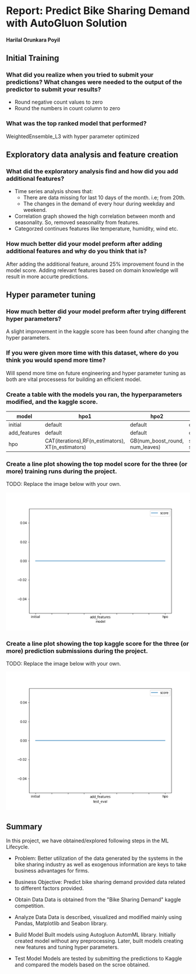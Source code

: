 # Report: Predict Bike Sharing Demand with AutoGluon Solution
#### Harilal Orunkara Poyil

## Initial Training
### What did you realize when you tried to submit your predictions? What changes were needed to the output of the predictor to submit your results?
- Round negative count values to zero
- Round the numbers in count column to zero

### What was the top ranked model that performed?
WeightedEnsemble_L3 with hyper parameter optimized

## Exploratory data analysis and feature creation
### What did the exploratory analysis find and how did you add additional features?
- Time series analysis shows that:
    - There are data missing for last 10 days of the month. i.e; from 20th.
    - The changes in the demand of every hour during weekday and weekend.
- Correlation graph showed the high correlation between month and seasonality. So, removed seasonality from features.
- Categorzed continues features like temperature, humidity, wind etc.

### How much better did your model preform after adding additional features and why do you think that is?
After adding the additional feature, around 25% improvement found in the model score. Adding relevant features based on domain knowledge will result in more accurte predictions.

## Hyper parameter tuning
### How much better did your model preform after trying different hyper parameters?
A slight improvement in the kaggle score has been found after changing the hyper parameters.

### If you were given more time with this dataset, where do you think you would spend more time?
Will spend more time on future engineering and hyper parameter tuning as both are vital processess for building an efficient model.

### Create a table with the models you ran, the hyperparameters modified, and the kaggle score.
|model|hpo1|hpo2|hpo3|score|
|--|--|--|--|--|
|initial|default|default|default|1.38713|
|add_features|default|default|default|0.58444|
|hpo|CAT(iterations),RF(n_estimators), XT(n_estimators)|GB(num_boost_round, num_leaves)|scheduler, searcher|0.56331|

### Create a line plot showing the top model score for the three (or more) training runs during the project.

TODO: Replace the image below with your own.

![model_train_score.png](img/model_train_score.png)

### Create a line plot showing the top kaggle score for the three (or more) prediction submissions during the project.

TODO: Replace the image below with your own.

![model_test_sfcore.png](img/model_test_score.png)

## Summary
In this project, we have obtained/explored following steps in the ML Lifecycle.

- Problem:
    Better utilization of the data generated by the systems in the bike sharing industry as well as exogenous information are keys to take business advantages for firms.
    
- Business Objective:
    Predict bike sharing demand provided data related to different factors provided.

- Obtain Data
    Data is obtained from the "Bike Sharing Demand" kaggle competition.
   
- Analyze Data
    Data is described, visualized and modified mainly using Pandas, Matplotlib and Seabon library.
   
- Build Model
    Built models using Autogluon AutomML library. Initially created model without any preprocessing. Later, built models creating new features and tuning hyper parameters.
    
- Test Model
    Models are tested by submitting the predictions to Kaggle and compared the models based on the scroe obtained. 
